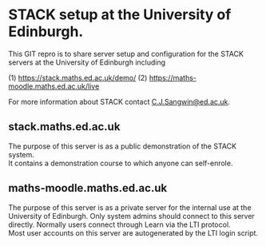 # STACK setup at the University of Edinburgh.

This GIT repro is to share server setup and configuration for the STACK servers at the University of Edinburgh including

(1) https://stack.maths.ed.ac.uk/demo/
(2) https://maths-moodle.maths.ed.ac.uk/live

For more information about STACK contact C.J.Sangwin@ed.ac.uk.

## stack.maths.ed.ac.uk

The purpose of this server is as a public demonstration of the STACK system.   
It contains a demonstration course to which anyone can self-enrole.

## maths-moodle.maths.ed.ac.uk

The purpose of this server is as a private server for the internal use at the University of Edinburgh.
Only system admins should connect to this server directly.  Normally users connect through Learn via the LTI protocol.  
Most user accounts on this server are autogenerated by the LTI login script.

